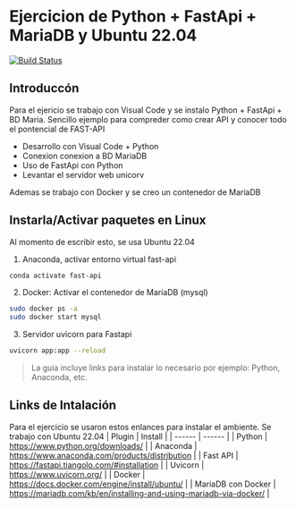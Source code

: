 # Ejercicion de Python + FastApi + MariaDB y Ubuntu 22.04
[![Build Status](https://travis-ci.org/joemccann/dillinger.svg?branch=master)](https://travis-ci.org/joemccann/dillinger)

## Introduccón
Para el ejericio se trabajo con Visual Code y se instalo  Python + FastApi + BD Maria.  Sencillo ejemplo para compreder como crear API y conocer todo el pontencial de FAST-API
- Desarrollo con Visual Code + Python
- Conexion conexion a BD MariaDB
- Uso de FastApi con Python
- Levantar el servidor web unicorv

Ademas se trabajo con Docker y se creo un contenedor de MariaDB


## Instarla/Activar paquetes en Linux
Al momento de escribir esto, se usa Ubuntu 22.04
1. Anaconda, activar entorno virtual fast-api
```sh
conda activate fast-api
```
2. Docker:  Activar el contenedor de MariaDB (mysql)
```sh
sudo docker ps -a
sudo docker start mysql
```
3. Servidor uvicorn para Fastapi
```sh
uvicorn app:app --reload
```

> La guia incluye links para instalar lo necesario
> por ejemplo: Python, Anaconda, etc.

## Links de Intalación
Para el ejercicio se usaron estos enlances para instalar el ambiente.  Se trabajo con Ubuntu 22.04
| Plugin | Install |
| ------ | ------ |
| Python | https://www.python.org/downloads/ |
| Anaconda | https://www.anaconda.com/products/distribution |
| Fast API | https://fastapi.tiangolo.com/#installation |
| Uvicorn | https://www.uvicorn.org/ |
| Docker  | https://docs.docker.com/engine/install/ubuntu/ |
| MariaDB con Docker | https://mariadb.com/kb/en/installing-and-using-mariadb-via-docker/ |

